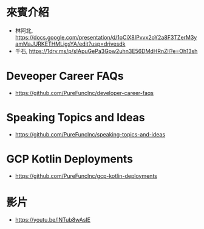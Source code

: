 # 來賓介紹
* 林阿北, https://docs.google.com/presentation/d/1oCiX8IPvvx2oY2a8F3TZerM3yamMaJURKETHMLigsYA/edit?usp=drivesdk
* 千石, https://1drv.ms/p/s!ApuGePa3Gpw2uhn3E56DMdHRnZll?e=Oh13sh

# Deveoper Career FAQs
* https://github.com/PureFuncInc/developer-career-faqs

# Speaking Topics and Ideas
* https://github.com/PureFuncInc/speaking-topics-and-ideas

# GCP Kotlin Deployments
* https://github.com/PureFuncInc/gcp-kotlin-deployments

# 影片
* https://youtu.be/lNTub8wAsIE
